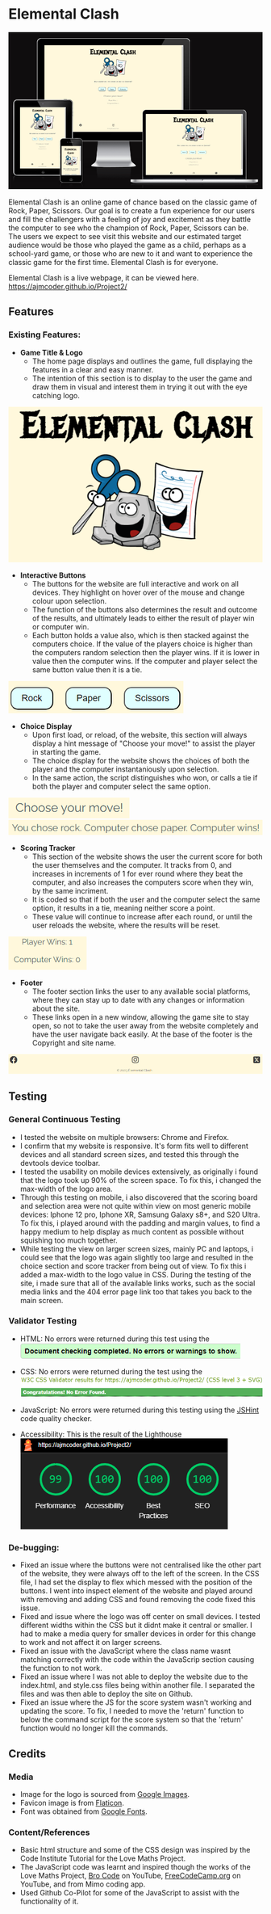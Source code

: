 # Elemental Clash

![Site view across different devices](/assets/images/resp-design.png)

Elemental Clash is an online game of chance based on the classic game of Rock, Paper, Scissors. Our goal is to create a fun experience for our users and fill the challengers with a feeling of joy and excitement as they battle the computer to see who the champion of Rock, Paper, Scissors can be. The users we expect to see visit this website and our estimated target audience would be those who played the game as a child, perhaps as a school-yard game, or those who are new to it and want to experience the classic game for the first time. Elemental Clash is for everyone.

Elemental Clash is a live webpage, it can be viewed here. https://ajmcoder.github.io/Project2/

## Features

### Existing Features:
- __Game Title & Logo__
    - The home page displays and outlines the game, full displaying the features in a clear and easy manner.
    - The intention of this section is to display to the user the game and draw them in visual and interest them in trying it out with the eye catching logo.

![Title & Logo](/assets/images/title.png)

- __Interactive Buttons__
    - The buttons for the website are full interactive and work on all devices. They highlight on hover over of the mouse and change colour upon selection.
    - The function of the buttons also determines the result and outcome of the results, and ultimately leads to either the result of player win or computer win.
    - Each button holds a value also, which is then stacked against the computers choice. If the value of the players choice is higher than the computers random selection then the player wins. If it is lower in value then the computer wins. If the computer and player select the same button value then it is a tie.

![Buttons](/assets/images/buttons.png)

- __Choice Display__
    - Upon first load, or reload, of the website, this section will always display a hint message of "Choose your move!" to assist the player in starting the game.
    - The choice display for the website shows the choices of both the player and the computer instantaniously upon selection.
    - In the same action, the script distinguishes who won, or calls a tie if both the player and computer select the same option.

![Choices](/assets/images/original-choice.png)
![Choices](/assets/images/choice-selection.png)

- __Scoring Tracker__
    - This section of the website shows the user the current score for both the user themselves and the computer. It tracks from 0, and increases in increments of 1 for ever round where they beat the computer, and also increases the computers score when they win, by the same incriment. 
    - It is coded so that if both the user and the computer select the same option, it results in a tie, meaning neither score a point. 
    - These value will continue to increase after each round, or until the user reloads the website, where the results will be reset. 

![Score Board](/assets/images/score-board.png)

- __Footer__
    - The footer section links the user to any available social platforms, where they can stay up to date with any changes or information about the site.
    - These links open in a new window, allowing the game site to stay open, so not to take the user away from the website completely and have the user navigate back easily.
    At the base of the footer is the Copyright and site name.

![Footer](/assets/images/footer.png)    

## Testing

### General Continuous Testing
- I tested the website on multiple browsers: Chrome and Firefox.
- I confirm that my website is responsive. It's form fits well to different devices and all standard screen sizes, and tested this through the devtools device toolbar.
- I tested the usability on mobile devices extensively, as originally i found that the logo took up 90% of the screen space. To fix this, i changed the max-width of the logo area.
- Through this testing on mobile, i also discovered that the scoring board and selection area were not quite within view on most generic mobile devices: Iphone 12 pro, Iphone XR, Samsung Galaxy s8+, and S20 Ultra. To fix this, i played around with the padding and  margin values, to find a happy medium to help display as much content as possible without squishing too much together.
- While testing the view on larger screen sizes, mainly PC and laptops, i could see that the logo was again slightly too large and resulted in the choice section and score tracker from being out of view. To fix this i added a max-width to the logo value in CSS.
During the testing of the site, i made sure that all of the available links works, such as the social media links and the 404 error page link too that takes you back to the main screen.

### Validator Testing
- HTML: No errors were returned during this test using the ![W3C validator](/assets/images/html-vali.png)

- CSS: No errors were returned during the test using the ![Jigsaw validator](/assets/images/ccs-vali.png) 

- JavaScript: No errors were returned during this testing using the [JSHint](https://jshint.com/) code quality checker. 

- Accessibility: This is the result of the Lighthouse ![test](/assets/images/lighthouse.png)

### De-bugging:
- Fixed an issue where the buttons were not centralised like the other part of the website, they were always off to the left of the screen. In the CSS file, I had set the display to flex which messed with the position of the buttons. I went into inspect element of the website and played around with removing and adding CSS and found removing the code fixed this issue.
- Fixed and issue where the logo was off center on small devices. I tested different widths within the CSS but it didnt make it central or smaller. I had to make a media query for smaller devices in order for this change to work and not affect it on larger screens.
- Fixed an issue with the JavaScript where the class name wasnt matching correctly with the code within the JavaScrip section causing the function to not work.
- Fixed an issue where I was not able to deploy the website due to the index.html, and style.css files being within another file. I separated the files and was then able to deploy the site on Github.
- Fixed an issue where the JS for the score system wasn't working and updating the score. To fix, I needed to move the 'return' function to below the command script for the score system so that the 'return' function would no longer kill the commands.

## Credits

### Media
- Image for the logo is sourced from [Google Images](https://www.google.com/search?q=rock+paper+scissors+free+image&tbm=isch&chips=q:rock+paper+scissors+free+image,online_chips:scissors+clipart:Vsuyf0zAz68%3D&rlz=1C1ASUM_enGB757GB757&hl=en&sa=X&ved=2ahUKEwjfjtn0g5GCAxUtmicCHQJCBSkQ4lYoA3oECAEQOw&biw=1903&bih=914).
- Favicon image is from [Flaticon](https://www.flaticon.com/free-icon/rock-paper-scissors_6851302).
- Font was obtained from [Google Fonts](https://fonts.google.com/specimen/Metal+Mania).

### Content/References
- Basic html structure and some of the CSS design was inspired by the Code Institute Tutorial for the Love Maths Project.
- The JavaScript code was learnt and inspired though the works of the Love Maths Project, [Bro Code](https://www.youtube.com/watch?v=n1_vHArDBRA) on YouTube, [FreeCodeCamp.org](https://www.youtube.com/watch?v=jaVNP3nIAv0) on YouTube, and from Mimo coding app.
- Used Github Co-Pilot for some of the JavaScript to assist with the functionality of it.


